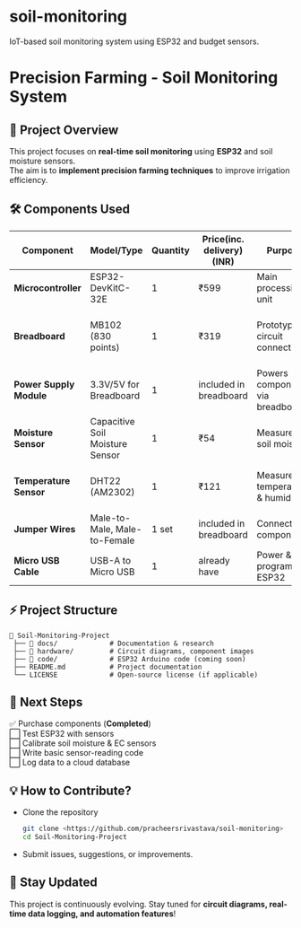 # soil-monitoring
IoT-based soil monitoring system using ESP32 and budget sensors.
# Precision Farming - Soil Monitoring System  

## 📌 Project Overview  
This project focuses on **real-time soil monitoring** using **ESP32** and soil moisture sensors.  
The aim is to **implement precision farming techniques** to improve irrigation efficiency.  

## 🛠️ Components Used  
| **Component**           | **Model/Type**                 | **Quantity** | **Price(inc. delivery) (INR)** | **Purpose**                      | **Link** (if available) |
|-------------------------|--------------------------------|-------------|------------------------------------|----------------------------------|-------------------------|
| **Microcontroller**     | ESP32-DevKitC-32E             | 1           | ₹599                                | Main processing unit          | [https://punoscho.in/product/esp32-devkitc-32e/]
| **Breadboard**          | MB102 (830 points)            | 1           | ₹319                                | Prototyping circuit connections | [https://robu.in/product/mb102-830-points-solderless-prototype-breadboard-power-supply-module-140-jumper-wires-arduino-diy-starter-kit/] 
| **Power Supply Module** | 3.3V/5V for Breadboard        | 1           | included in breadboard              | Powers components via breadboard | [same as above] 
| **Moisture Sensor**     | Capacitive Soil Moisture Sensor | 1         | ₹54                                 | Measures soil moisture          | [https://robu.in/product/capacitive-soil-moisture-sensor-v2-0/] 
| **Temperature Sensor**  | DHT22 (AM2302)                | 1           | ₹121                                | Measures temperature & humidity | [https://robu.in/product/dht22-digital-temperature-humidity-sensor-temperature-humidity-module-am2302/k] 
| **Jumper Wires**        | Male-to-Male, Male-to-Female  | 1 set       | included in breadboard              | Connects components             | [same as breadboard] 
| **Micro USB Cable**     | USB-A to Micro USB            | 1           | already have                        | Power & programming ESP32       | [not bought] 


## ⚡ Project Structure  
```
📁 Soil-Monitoring-Project  
 ├── 📂 docs/             # Documentation & research  
 ├── 📂 hardware/         # Circuit diagrams, component images  
 ├── 📂 code/             # ESP32 Arduino code (coming soon)  
 ├── README.md           # Project documentation  
 └── LICENSE             # Open-source license (if applicable)  
```

## 🚀 Next Steps  
✅ Purchase components (**Completed**)  
⬜️ Test ESP32 with sensors  
⬜️ Calibrate soil moisture & EC sensors  
⬜️ Write basic sensor-reading code  
⬜️ Log data to a cloud database  

## 💡 How to Contribute?  
- Clone the repository  
  ```bash
  git clone <https://github.com/pracheersrivastava/soil-monitoring>
  cd Soil-Monitoring-Project
  ```
- Submit issues, suggestions, or improvements.  

## 📢 Stay Updated  
This project is continuously evolving. Stay tuned for **circuit diagrams, real-time data logging, and automation features**!  
